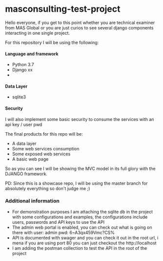 # masconsulting-test-project
Hello everyone, if you get to this point whether you are technical examiner from MAS Global or you are just curios to see several django components interacting in one single project.

For this repository I will be using the following:

#### Language and framework
* Python 3.7
* Django xx 
* 

#### Data Layer
* sqlite3

#### Security
I will also implement some basic security to consume the services with an api key / user pwd


The final products for this repo will be:
* A data layer
* Some web services consumption
* Some exposed web services 
* A basic web page 

So as you can see I will be showing the MVC model in its full glory with the DJANGO framework.

PD: Since this is a showcase repo, I will be using the master branch for absolutely everything so don't judge me ;)

### Additional information
* For demonstration purposes I am attaching the sqlite db in the project with some configurations and examples, the configurations include users, passwords and API keys to use the API
* The admin web portal is enabled, you can check out what is going on there with user: admin pwd: 6~A3qx459Vmc?CS%
* API is documented with swager and you can check it out in the root url, i mena if you are using port 80 you can just checkout the http://localhost
* I am adding the postman collection to test the API in the root of the project